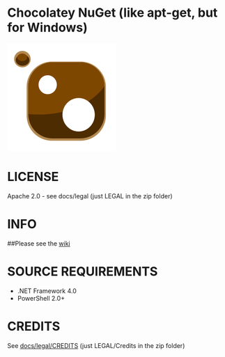 Chocolatey NuGet (like apt-get, but for Windows)
=======
![Chocolatey Logo](https://github.com/chocolatey/chocolatey/raw/master/docs/logo/chocolateyicon.svg "Chocolatey")  
  
# LICENSE
Apache 2.0 - see docs/legal (just LEGAL in the zip folder)
  
# INFO
##Please see the [wiki](https://github.com/chocolatey/chocolatey/wiki)  
  
# SOURCE REQUIREMENTS   
* .NET Framework 4.0  
* PowerShell 2.0+  
  
# CREDITS  
See [docs/legal/CREDITS](https://github.com/chocolatey/chocolatey/raw/master/docs/legal/CREDITS) (just LEGAL/Credits in the zip folder)  
